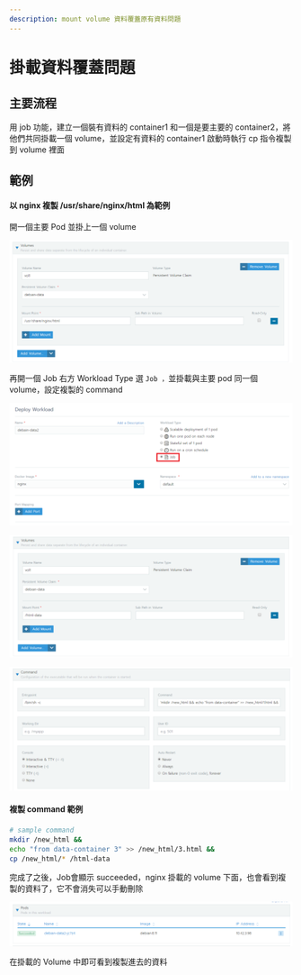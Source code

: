 ```yaml
---
description: mount volume 資料覆蓋原有資料問題
---
```


# 掛載資料覆蓋問題

## 主要流程

用 job 功能，建立一個裝有資料的 container1 和一個是要主要的 container2，將他們共同掛載一個 volume，並設定有資料的 container1 啟動時執行 cp 指令複製到 volume 裡面

## 範例

#### 以 nginx 複製 /usr/share/nginx/html 為範例

開一個主要 Pod 並掛上一個 volume

![](.gitbook/assets/5.PNG)

再開一個 Job 右方 Workload Type 選 `Job ，`並掛載與主要 pod 同一個 volume，設定複製的 command

![](.gitbook/assets/6%20%282%29.PNG)

![](.gitbook/assets/7%20%281%29.PNG)

![](.gitbook/assets/image%20%285%29.png)

#### 複製 command 範例

```bash
# sample command
mkdir /new_html && 
echo "from data-container 3" >> /new_html/3.html &&  
cp /new_html/* /html-data
```

完成了之後，Job會顯示 succeeded，nginx 掛載的 volume 下面，也會看到複製的資料了，它不會消失可以手動刪除

![](.gitbook/assets/9%20%281%29.PNG)

在掛載的 Volume 中即可看到複製進去的資料

